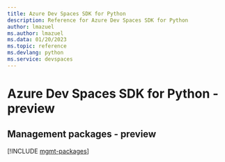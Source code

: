 ```yaml
---
title: Azure Dev Spaces SDK for Python
description: Reference for Azure Dev Spaces SDK for Python
author: lmazuel
ms.author: lmazuel
ms.data: 01/20/2023
ms.topic: reference
ms.devlang: python
ms.service: devspaces
---
```

# Azure Dev Spaces SDK for Python - preview

## Management packages - preview
[!INCLUDE [mgmt-packages](dev-spaces-mgmt-index.md)]